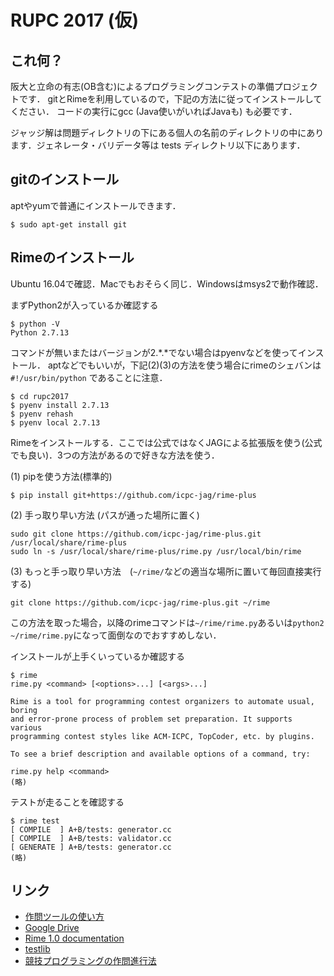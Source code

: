 # RUPC 2017 (仮)

## これ何？

阪大と立命の有志(OB含む)によるプログラミングコンテストの準備プロジェクトです．
gitとRimeを利用しているので，下記の方法に従ってインストールしてください．
コードの実行にgcc (Java使いがいればJavaも) も必要です．

ジャッジ解は問題ディレクトリの下にある個人の名前のディレクトリの中にあります．ジェネレータ・バリデータ等は tests ディレクトリ以下にあります．

## gitのインストール

aptやyumで普通にインストールできます．
```
$ sudo apt-get install git
```

## Rimeのインストール

Ubuntu 16.04で確認．Macでもおそらく同じ．Windowsはmsys2で動作確認．

まずPython2が入っているか確認する
```
$ python -V
Python 2.7.13
```
コマンドが無いまたはバージョンが2.\*.\*でない場合はpyenvなどを使ってインストール．
aptなどでもいいが，下記(2)(3)の方法を使う場合にrimeのシェバンは `#!/usr/bin/python` であることに注意．
```
$ cd rupc2017
$ pyenv install 2.7.13
$ pyenv rehash
$ pyenv local 2.7.13
```

Rimeをインストールする．ここでは公式ではなくJAGによる拡張版を使う(公式でも良い)．3つの方法があるので好きな方法を使う．

(1) pipを使う方法(標準的)
```
$ pip install git+https://github.com/icpc-jag/rime-plus
```

(2) 手っ取り早い方法 (パスが通った場所に置く)
```
sudo git clone https://github.com/icpc-jag/rime-plus.git /usr/local/share/rime-plus
sudo ln -s /usr/local/share/rime-plus/rime.py /usr/local/bin/rime
```

(3) もっと手っ取り早い方法　(`~/rime/`などの適当な場所に置いて毎回直接実行する)
```
git clone https://github.com/icpc-jag/rime-plus.git ~/rime
```
この方法を取った場合，以降のrimeコマンドは`~/rime/rime.py`あるいは`python2 ~/rime/rime.py`になって面倒なのでおすすめしない．

インストールが上手くいっているか確認する
```
$ rime
rime.py <command> [<options>...] [<args>...]

Rime is a tool for programming contest organizers to automate usual, boring
and error-prone process of problem set preparation. It supports various
programming contest styles like ACM-ICPC, TopCoder, etc. by plugins.

To see a brief description and available options of a command, try:

rime.py help <command>
(略)
```


テストが走ることを確認する
```
$ rime test
[ COMPILE  ] A+B/tests: generator.cc
[ COMPILE  ] A+B/tests: validator.cc
[ GENERATE ] A+B/tests: generator.cc
(略)
```

## リンク

- [作問ツールの使い方](https://drive.google.com/file/d/0B8nawKhBgu7IV0hTcnNMUEhqb2c/view?usp=sharing)
- [Google Drive](https://drive.google.com/drive/folders/0B8nawKhBgu7IZ2xXeHY1bWJ4MDg)
- [Rime 1.0 documentation](https://rime.readthedocs.io/ja/latest/)
- [testlib](http://codeforces.com/testlib)
- [競技プログラミングの作問進行法](http://itohjam.hatenablog.com/entry/2014/12/02/214019)
